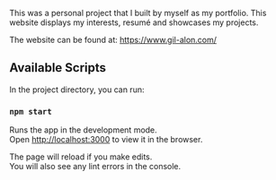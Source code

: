 This was a personal project that I built by myself as my portfolio. This website displays my interests, resumé and showcases my projects. 

The website can be found at: https://www.gil-alon.com/
## Available Scripts

In the project directory, you can run:

### `npm start`

Runs the app in the development mode.<br />
Open [http://localhost:3000](http://localhost:3000) to view it in the browser.

The page will reload if you make edits.<br />
You will also see any lint errors in the console.
